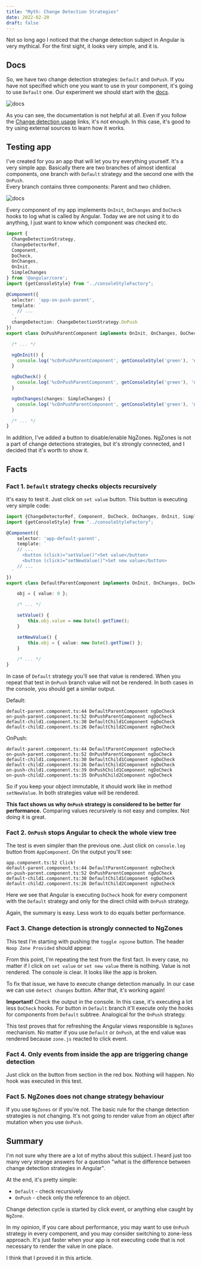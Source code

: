 ```yaml
---
title: "Myth: Change Detection Strategies"
date: 2022-02-20
draft: false
---
```


Not so long ago I noticed that the change detection subject in Angular is very mythical.
For the first sight, it looks very simple, and it is.

## Docs

So, we have two change detection strategies: `Default` and `OnPush`. If you have not specified which one you want to use in your component, it's going to use `Default` one.
Our experiment we should start with the [docs](https://angular.io/api/core/ChangeDetectionStrategy).

![docs](/mythical-angular/images/cd-docs.png)

As you can see, the documentation is not helpful at all. Even if you follow the [Change detection usage](https://angular.io/api/core/ChangeDetectorRef#usage-notes) links, it's not enough. In this case, it's good to try using external sources to learn how it works.

## Testing app

I've created for you an app that will let you try everything yourself. It's a very simple app. Basically there are two branches of almost identical components, one branch with `Default` strategy and the second one with the `OnPush`.  
Every branch contains three components: Parent and two children.

![docs](/mythical-angular/images/cd-app.png)

Every component of my app implements `OnInit`, `OnChanges` and `DoCheck` hooks to log what is called by Angular.
Today we are not using it to do anything, I just want to know which component was checked etc.

``` typescript
import {
  ChangeDetectionStrategy,
  ChangeDetectorRef,
  Component,
  DoCheck,
  OnChanges,
  OnInit,
  SimpleChanges
} from '@angular/core';
import {getConsoleStyle} from "../consoleStyleFactory";

@Component({
  selector: 'app-on-push-parent',
  template: `
    // ...
  `,
  changeDetection: ChangeDetectionStrategy.OnPush
})
export class OnPushParentComponent implements OnInit, OnChanges, DoCheck {

  /* ... */

  ngOnInit() {
    console.log('%cOnPushParentComponent', getConsoleStyle('green'), 'ngOnInit');
  }

  ngDoCheck() {
    console.log('%cOnPushParentComponent', getConsoleStyle('green'), 'ngDoCheck');
  }

  ngOnChanges(changes: SimpleChanges) {
    console.log('%cOnPushParentComponent', getConsoleStyle('green'), 'ngOnChanges', changes);
  }

  /* ... */
}

```

In addition, I've added a button to disable/enable NgZones. NgZones is not a part of change detections strategies, but it's strongly connected, and I decided that it's worth to show it.

## Facts

### Fact 1. `Default` strategy checks objects recursively

It's easy to test it. Just click on `set value` button.
This button is executing very simple code:

```typescript
import {ChangeDetectorRef, Component, DoCheck, OnChanges, OnInit, SimpleChanges} from '@angular/core';
import {getConsoleStyle} from "../consoleStyleFactory";

@Component({
    selector: 'app-default-parent',
    template: `
    // ...
      <button (click)="setValue()">Set value</button>
      <button (click)="setNewValue()">Set new value</button>
    // ...
  `
})
export class DefaultParentComponent implements OnInit, OnChanges, DoCheck {

    obj = { value: 0 };

    /* ... */

    setValue() {
        this.obj.value = new Date().getTime();
    }

    setNewValue() {
        this.obj = { value: new Date().getTime() };
    }

    /* ... */
}
```

In case of `Default` strategy you'll see that value is rendered.
When you repeat that test in `OnPush` branch value will not be rendered.
In both cases in the console, you should get a similar output.

Default:
```text
default-parent.component.ts:44 DefaultParentComponent ngDoCheck
on-push-parent.component.ts:52 OnPushParentComponent ngDoCheck
default-child1.component.ts:30 DefaultChild1Component ngDoCheck
default-child2.component.ts:26 DefaultChild2Component ngDoCheck
```

OnPush:
```text
default-parent.component.ts:44 DefaultParentComponent ngDoCheck
on-push-parent.component.ts:52 OnPushParentComponent ngDoCheck
default-child1.component.ts:30 DefaultChild1Component ngDoCheck
default-child2.component.ts:26 DefaultChild2Component ngDoCheck
on-push-child1.component.ts:39 OnPushChild1Component ngDoCheck
on-push-child2.component.ts:35 OnPushChild2Component ngDoCheck
```

So if you keep your object immutable, it should work like in method `setNewValue`.
In both strategies value will be rendered.

**This fact shows us why `OnPush` strategy is considered
to be better for performance.** Comparing values recursively is not easy and complex.
Not doing it is great.

### Fact 2. `OnPush` stops Angular to check the whole view tree

The test is even simpler than the previous one.
Just click on `console.log` button from `AppComponent`.
On the output you'll see:

```text
app.component.ts:52 Click!
default-parent.component.ts:44 DefaultParentComponent ngDoCheck
on-push-parent.component.ts:52 OnPushParentComponent ngDoCheck
default-child1.component.ts:30 DefaultChild1Component ngDoCheck
default-child2.component.ts:26 DefaultChild2Component ngDoCheck
```

Here we see
that Angular is executing `DoCheck` hook for every component with the `Default` strategy and only for the direct child with `OnPush` strategy.

Again, the summary is easy. Less work to do equals better performance.

### Fact 3. Change detection is strongly connected to NgZones

This test I'm starting with pushing the `toggle ngzone` button. The header `Noop Zone Provided` should appear.

From this point, I'm repeating the test from the first fact.
In every case, no matter if I click on `set value` or `set new value` there is nothing.
Value is not rendered.
The console is clear.
It looks like the app is broken. 

To fix that issue, we have to execute change detection manually.
In our case we can use `detect changes` button.
After that, it's working again!

**Important!** Check the output in the console.
In this case, it's executing a lot less `DoCheck` hooks.
For button in `Default` branch it'll execute only the hooks for components from `Default` subtree.
Analogical for the `OnPush` strategy.

This test proves that for refreshing the Angular views responsible is `NgZones` mechanism.
No matter if you use `Default` or `OnPush`, at the end value was rendered because `zone.js` reacted to click event. 

### Fact 4. Only events from inside the app are triggering change detection

Just click on the button from section in the red box.
Nothing will happen.
No hook was executed in this test.

### Fact 5. NgZones does not change strategy behaviour

If you use `NgZones` or if you're not.
The basic rule for the change detection strategies is not changing.
It's not going to render value from an object after mutation when you use `OnPush`.


## Summary

I'm not sure why there are a lot of myths about this subject.
I heard just too many very strange answers for a question "what is the difference between change detection strategies in Angular".

At the end, it's pretty simple:
- `Default` - check recursively
- `OnPush` - check only the reference to an object.

Change detection cycle is started by click event, or anything else caught by `NgZone`.


In my opinion, If you care about performance,
you may want to use `OnPush` strategy in every component, and you may consider switching to zone-less approach.
It's just faster when your app is not executing code that is not necessary to render the value in one place.

I think that I proved it in this article. 
